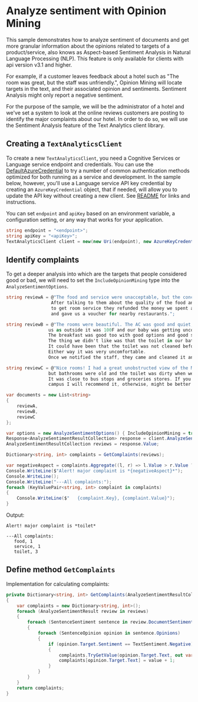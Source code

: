# Analyze sentiment with Opinion Mining

This sample demonstrates how to analyze sentiment of documents and get more granular information about the opinions related to targets of a product/service, also knows as Aspect-based Sentiment Analysis in Natural Language Processing (NLP). This feature is only available for clients with api version v3.1 and higher.

For example, if a customer leaves feedback about a hotel such as "The room was great, but the staff was unfriendly.", Opinion Mining will locate targets in the text, and their associated opinion and sentiments. Sentiment Analysis might only report a negative sentiment.

For the purpose of the sample, we will be the administrator of a hotel and we've set a system to look at the online reviews customers are posting to identify the major complaints about our hotel.
In order to do so, we will use the Sentiment Analysis feature of the Text Analytics client library.

## Creating a `TextAnalyticsClient`

To create a new `TextAnalyticsClient`, you need a Cognitive Services or Language service endpoint and credentials.  You can use the [DefaultAzureCredential][DefaultAzureCredential] to try a number of common authentication methods optimized for both running as a service and development.  In the sample below, however, you'll use a Language service API key credential by creating an `AzureKeyCredential` object, that if needed, will allow you to update the API key without creating a new client. See [README][README] for links and instructions.

You can set `endpoint` and `apiKey` based on an environment variable, a configuration setting, or any way that works for your application.

```C# Snippet:CreateTextAnalyticsClient
string endpoint = "<endpoint>";
string apiKey = "<apiKey>";
TextAnalyticsClient client = new(new Uri(endpoint), new AzureKeyCredential(apiKey));
```

## Identify complaints

To get a deeper analysis into which are the targets that people considered good or bad, we will need to set the `IncludeOpinionMining` type into the `AnalyzeSentimentOptions`.

```C# Snippet:TAAnalyzeSentimentWithOpinionMining
string reviewA = @"The food and service were unacceptable, but the concierge were nice.
                 After talking to them about the quality of the food and the process
                 to get room service they refunded the money we spent at the restaurant
                 and gave us a voucher for nearby restaurants.";

string reviewB = @"The rooms were beautiful. The AC was good and quiet, which was key for
                us as outside it was 100F and our baby was getting uncomfortable because of the heat.
                The breakfast was good too with good options and good servicing times.
                The thing we didn't like was that the toilet in our bathroom was smelly.
                It could have been that the toilet was not cleaned before we arrived.
                Either way it was very uncomfortable.
                Once we notified the staff, they came and cleaned it and left candles.";

string reviewC = @"Nice rooms! I had a great unobstructed view of the Microsoft campus
                but bathrooms were old and the toilet was dirty when we arrived. 
                It was close to bus stops and groceries stores. If you want to be close to
                campus I will recommend it, otherwise, might be better to stay in a cleaner one.";

var documents = new List<string>
{
    reviewA,
    reviewB,
    reviewC
};

var options = new AnalyzeSentimentOptions() { IncludeOpinionMining = true };
Response<AnalyzeSentimentResultCollection> response = client.AnalyzeSentimentBatch(documents, options: options);
AnalyzeSentimentResultCollection reviews = response.Value;

Dictionary<string, int> complaints = GetComplaints(reviews);

var negativeAspect = complaints.Aggregate((l, r) => l.Value > r.Value ? l : r).Key;
Console.WriteLine($"Alert! major complaint is *{negativeAspect}*");
Console.WriteLine();
Console.WriteLine("---All complaints:");
foreach (KeyValuePair<string, int> complaint in complaints)
{
    Console.WriteLine($"   {complaint.Key}, {complaint.Value}");
}
```

Output:
```
Alert! major complaint is *toilet*

---All complaints:
   food, 1
   service, 1
   toilet, 3
```

## Define method `GetComplaints`
Implementation for calculating complaints:

```C# Snippet:TAGetComplaints
private Dictionary<string, int> GetComplaints(AnalyzeSentimentResultCollection reviews)
{
    var complaints = new Dictionary<string, int>();
    foreach (AnalyzeSentimentResult review in reviews)
    {
        foreach (SentenceSentiment sentence in review.DocumentSentiment.Sentences)
        {
            foreach (SentenceOpinion opinion in sentence.Opinions)
            {
                if (opinion.Target.Sentiment == TextSentiment.Negative)
                {
                    complaints.TryGetValue(opinion.Target.Text, out var value);
                    complaints[opinion.Target.Text] = value + 1;
                }
            }
        }
    }
    return complaints;
}
```

[DefaultAzureCredential]: https://github.com/Azure/azure-sdk-for-net/blob/main/sdk/identity/Azure.Identity/README.md
[README]: https://github.com/Azure/azure-sdk-for-net/blob/main/sdk/textanalytics/Azure.AI.TextAnalytics/README.md
